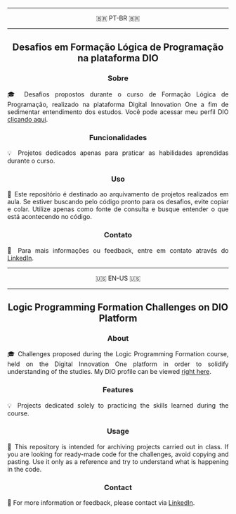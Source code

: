 <hr>
<p align="center">🇧🇷 PT-BR 🇧🇷
<hr>
<h2 align="center">Desafios em Formação Lógica de Programação na plataforma DIO</h2>

<h3 align="center">Sobre</h3>

<p align="justify">🎓 Desafios propostos durante o curso de Formação Lógica de Programação, realizado na plataforma Digital Innovation One a fim de sedimentar entendimento dos estudos. Você pode acessar meu perfil DIO <a href="https://www.dio.me/users/se_antoniopedro">clicando aqui</a>.</p>

<h3 align="center">Funcionalidades</h3>

<p align="justify">💡 Projetos dedicados apenas para praticar as habilidades aprendidas durante o curso.</p>
  
<h3 align="center">Uso</h3>

<p align="justify">📝 Este repositório é destinado ao arquivamento de projetos realizados em aula. Se estiver buscando pelo código pronto para os desafios, evite copiar e colar. Utilize apenas como fonte de consulta e busque entender o que está acontecendo no código.</p>

<h3 align="center">Contato</h3>

<p align="justify">📩 Para mais informações ou feedback, entre em contato através do <a href="https://www.linkedin.com/in/antoniop3dro/">LinkedIn</a>.</p>
<hr>
<p align="center">🇺🇸 EN-US 🇺🇸
<hr>
<h2 align="center">Logic Programming Formation Challenges on DIO Platform</h2>

<h3 align="center">About</h3>

<p align="justify">🎓 Challenges proposed during the Logic Programming Formation course, held on the Digital Innovation One platform in order to solidify understanding of the studies. My DIO profile can be viewed <a href="https://www.dio.me/users/se_antoniopedro">right here</a>.</p>

<h3 align="center">Features</h3>

<p align="justify">💡 Projects dedicated solely to practicing the skills learned during the course.</p>
  
<h3 align="center">Usage</h3>

<p align="justify">📝 This repository is intended for archiving projects carried out in class. If you are looking for ready-made code for the challenges, avoid copying and pasting. Use it only as a reference and try to understand what is happening in the code.</p>

<h3 align="center">Contact</h3>

<p align="justify">📩 For more information or feedback, please contact via <a href="https://www.linkedin.com/in/antoniop3dro/">LinkedIn</a>.</p>

